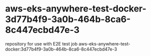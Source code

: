 # aws-eks-anywhere-test-docker-3d77b4f9-3a0b-464b-8ca6-8c447ecbd47e-3
repository for use with E2E test job aws-eks-anywhere-test-docker:3d77b4f9-3a0b-464b-8ca6-8c447ecbd47e-3
